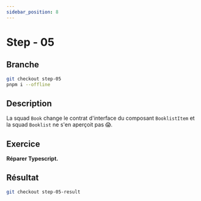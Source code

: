 ```yaml
---
sidebar_position: 8
---
```


# Step - 05

## Branche

```bash
git checkout step-05
pnpm i --offline
```

## Description

La squad `Book` change le contrat d'interface du composant `BooklistItem` et la squad `Booklist` ne s'en aperçoit pas 😱.

## Exercice

**Réparer Typescript.**

## Résultat

```bash
git checkout step-05-result
```
